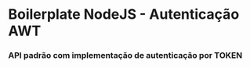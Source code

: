 # Boilerplate NodeJS - Autenticação AWT

### API padrão com implementação de autenticação por TOKEN
